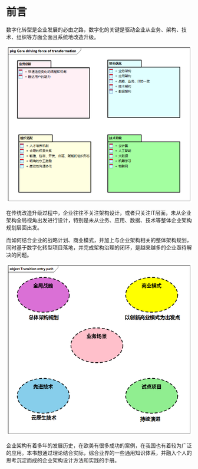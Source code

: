 # 前言

数字化转型是企业发展的必由之路，数字化的关键是驱动企业从业务、架构、技术、组织等方面全面且系统地改造升级。

![数字化转型的核心驱动力](./images/Core%20driving%20force%20of%20transformation.png)

在传统改造升级过程中，企业往往不关注架构设计，或者只关注IT层面，未从企业架构全局视角出发进行设计，特别是未从业务、应用、数据、技术等整体企业架构规划层面出发。

而如何结合企业的战略计划、商业模式，并加上与企业架构相关的整体架构规划，同时基于数字化转型项目落地，并完成架构治理的闭环，是越来越多的企业亟待解决的问题。

![数字化转型的切入路径](./images/Transition%20entry%20path.png)

企业架构有着多年的发展历史，在欧美有很多成功的案例，在我国也有着较为广泛的应用。本书想通过理论结合实际，综合业界的一些通用知识体系，并融入个人的思考沉淀而成的企业架构设计方法和实践的手册。
